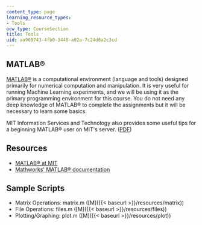 ```yaml
---
content_type: page
learning_resource_types:
- Tools
ocw_type: CourseSection
title: Tools
uid: aa969743-4fb0-3448-a02a-7c24d8a2c3cd
---
```


MATLAB®
-------

[MATLAB®](http://www.mathworks.com/products/matlab/) is a computational environment (language and tools) designed primarily for numerical computation and manipulation. It is very useful for running Machine Learning experiments, and we will be using it as the primary programming environment for this course. You do not need any deep knowledge of MATLAB® to complete the assignments but it will be necessary to learn some basics.

MIT Information Services and Technology also provides some useful tips for a beginning MATLAB® user on MIT's server. ([PDF](http://web.mit.edu/acmath/matlab/IntroMATLAB/HandoutPractice.pdf))

Resources
---------

*   [MATLAB® at MIT](http://web.mit.edu/matlab/www/home.html)
*   [Mathworks' MATLAB® documentation](http://www.mathworks.com/help/techdoc/index.html)

Sample Scripts
--------------

*   Matrix Operations: matrix.m ([M]({{< baseurl >}}/resources/matrix))
*   File Operations: files.m ([M]({{< baseurl >}}/resources/files))
*   Plotting/Graphing: plot.m ([M]({{< baseurl >}}/resources/plot))
